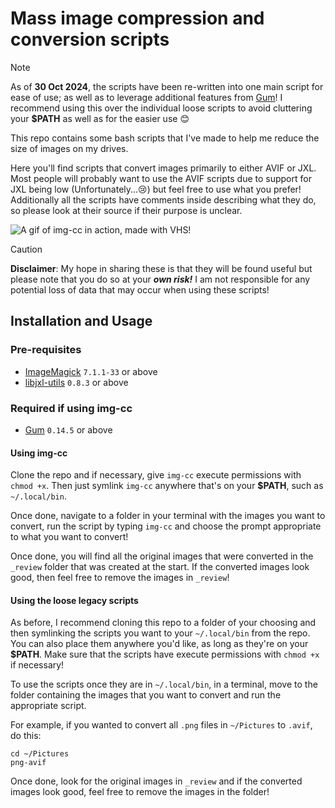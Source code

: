 # Mass image compression and conversion scripts

> [!NOTE] 
> As of **30 Oct 2024**, the scripts have been re-written into one main script for ease of use; as well as to leverage additional features from [Gum](https://github.com/charmbracelet/gum)! I recommend using this over the individual loose scripts to avoid cluttering your **$PATH** as well as for the easier use 😊

This repo contains some bash scripts that I've made to help me reduce the size of images on my drives.

Here you'll find scripts that convert images primarily to either AVIF or JXL. Most people will probably want to use the AVIF scripts due to support for JXL being low (Unfortunately...😢) but feel free to use what you prefer! Additionally all the scripts have comments inside describing what they do, so please look at their source if their purpose is unclear.

![A gif of img-cc in action, made with VHS!](https://vhs.charm.sh/vhs-4VH5m1ZXZj7pysq9p0I89E.gif)

> [!CAUTION]
> **Disclaimer**: My hope in sharing these is that they will be found useful but please note that you do so at your ***own risk!*** I am not responsible for any potential loss of data that may occur when using these scripts!

## Installation and Usage
### Pre-requisites
- [ImageMagick](https://github.com/ImageMagick/ImageMagick) `7.1.1-33` or above
- [libjxl-utils](https://github.com/libjxl/libjxl) `0.8.3` or above
### Required if using img-cc
- [Gum](https://github.com/charmbracelet/gum) `0.14.5` or above


#### Using img-cc

Clone the repo and if necessary, give `img-cc` execute permissions with `chmod +x`. Then just symlink `img-cc` anywhere that's on your **$PATH**, such as `~/.local/bin`.

Once done, navigate to a folder in your terminal with the images you want to convert, run the script by typing `img-cc` and choose the prompt appropriate to what you want to convert!

Once done, you will find all the original images that were converted in the `_review` folder that was created at the start. If the converted images look good, then feel free to remove the images in `_review`!

#### Using the loose legacy scripts

As before, I recommend cloning this repo to a folder of your choosing and then symlinking the scripts you want to your `~/.local/bin` from the repo. You can also place them anywhere you'd like, as long as they're on your **$PATH**. Make sure that the scripts have execute permissions with `chmod +x` if necessary!

To use the scripts once they are in `~/.local/bin`, in a terminal, move to the folder containing the images that you want to convert and run the appropriate script.

For example, if you wanted to convert all `.png` files in `~/Pictures` to `.avif`, do this:

```
cd ~/Pictures
png-avif
```
Once done, look for the original images in `_review` and if the converted images look good, feel free to remove the images in the folder!
